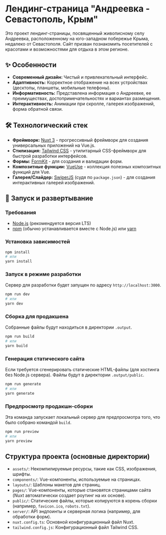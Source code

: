 # Лендинг-страница "Андреевка - Севастополь, Крым"

Это проект лендинг-страницы, посвященный живописному селу Андреевка, расположенному на юго-западном побережье Крыма, недалеко от Севастополя. Сайт призван познакомить посетителей с красотами и возможностями для отдыха в этом регионе.

## ✨ Особенности

*   **Современный дизайн:** Чистый и привлекательный интерфейс.
*   **Адаптивность:** Корректное отображение на всех устройствах (десктопы, планшеты, мобильные телефоны).
*   **Информативность:** Представлена информация о Андреевке, ее преимуществах, достопримечательностях и вариантах размещения.
*   **Интерактивность:** Анимации при скролле, галерея изображений, форма обратной связи.

## 🛠️ Технологический стек

*   **Фреймворк:** [Nuxt 3](https://nuxt.com/) - прогрессивный фреймворк для создания универсальных приложений на Vue.js.
*   **Стилизация:** [Tailwind CSS](https://tailwindcss.com/) - утилитарный CSS-фреймворк для быстрой разработки интерфейсов.
*   **Формы:** [FormKit](https://formkit.com/) - для создания и валидации форм.
*   **Композитные функции:** [VueUse](https://vueuse.org/) - коллекция полезных композитных функций для Vue.
*   **Галерея/Слайдер:** [SwiperJS](https://swiperjs.com/) (судя по `package.json`) - для создания интерактивных галерей изображений.

## 🚀 Запуск и развертывание

### Требования

*   [Node.js](https://nodejs.org/) (рекомендуется версия LTS)
*   [npm](https://www.npmjs.com/) (обычно устанавливается вместе с Node.js) или [yarn](https://yarnpkg.com/)

### Установка зависимостей

```bash
npm install
# или
yarn install
```

### Запуск в режиме разработки

Сервер для разработки будет запущен по адресу `http://localhost:3000`.

```bash
npm run dev
# или
yarn dev
```

### Сборка для продакшена

Собранные файлы будут находиться в директории `.output`.

```bash
npm run build
# или
yarn build
```

### Генерация статического сайта

Если требуется сгенерировать статические HTML-файлы (для хостинга без Node.js сервера). Файлы будут в директории `.output/public`.

```bash
npm run generate
# или
yarn generate
```

### Предпросмотр продакшн-сборки

Эта команда запускает локальный сервер для предпросмотра того, что было собрано командой `build`.

```bash
npm run preview
# или
yarn preview
```

## Структура проекта (основные директории)

-   `assets/`: Некомпилируемые ресурсы, такие как CSS, изображения, шрифты.
-   `components/`: Vue-компоненты, используемые на страницах.
-   `layouts/`: Шаблоны макетов для страниц.
-   `pages/`: Vue-компоненты, которые становятся страницами сайта (Nuxt автоматически создает роутинг на их основе).
-   `public/`: Статические файлы, которые копируются в корень сборки (например, `favicon.ico`, `robots.txt`).
-   `server/`: API эндпоинты и серверная логика (например, для обработки форм).
-   `nuxt.config.ts`: Основной конфигурационный файл Nuxt.
-   `tailwind.config.js`: Конфигурационный файл Tailwind CSS.





